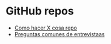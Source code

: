# GitHub repos

* [Como hacer X cosa repo](https://github.com/danistefanovic/build-your-own-x#build-your-own-search-engine)
* [Preguntas comunes de entrevistaas](https://github.com/jwasham/coding-interview-university)



